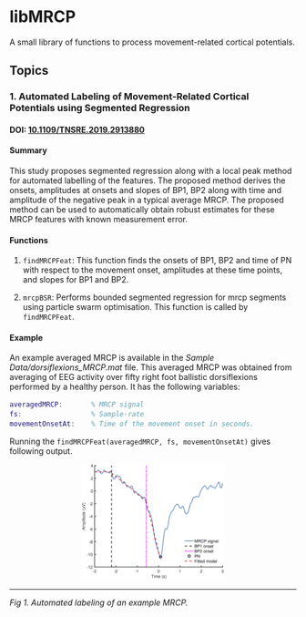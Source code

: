 # libMRCP
A small library of functions to process movement-related cortical potentials.

## Topics
### 1. Automated Labeling of Movement-Related Cortical Potentials using Segmented Regression
#### DOI: [10.1109/TNSRE.2019.2913880](http://dx.doi.org/10.1109/TNSRE.2019.2913880)
#### Summary
This study proposes segmented regression along with a local peak method for automated labelling of the features. The proposed method derives the onsets, amplitudes at onsets and slopes of BP1, BP2 along with time and amplitude of the negative peak in a typical average MRCP. The proposed method can be used to automatically obtain robust estimates for these MRCP features with known measurement error.
#### Functions
1. `findMRCPFeat`: This function finds the onsets of BP1, BP2 and time of PN with respect to the movement onset, amplitudes at these time points, and slopes for BP1 and BP2.

2. `mrcpBSR`: Performs bounded segmented regression for mrcp segments using particle swarm optimisation. This function is called by `findMRCPFeat`.
#### Example
An example averaged MRCP is available in the *Sample Data/dorsiflexions_MRCP.mat* file. This averaged MRCP was obtained from averaging of EEG activity over fifty right foot ballistic dorsiflexions performed by a healthy person. It has the following variables:
```MATLAB
averagedMRCP:       % MRCP signal
fs:                 % Sample-rate
movementOnsetAt:    % Time of the movement onset in seconds.
```
Running the `findMRCPFeat(averagedMRCP, fs, movementOnsetAt)` gives following output.

<p align="center">
<img alt="Automated labelling example" src="../../figs/findMRCPFeat_example.png" height="auto" width="50%"/><hr>
<em>Fig 1. Automated labeling of an example MRCP.</em>
</p>